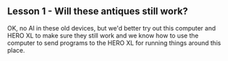 ## Lesson 1 - Will these antiques still work?

OK, no AI in these old devices, but we'd better try out this computer and HERO XL to make sure they still work and we know how to use the computer to send programs to the HERO XL for running things around this place.

